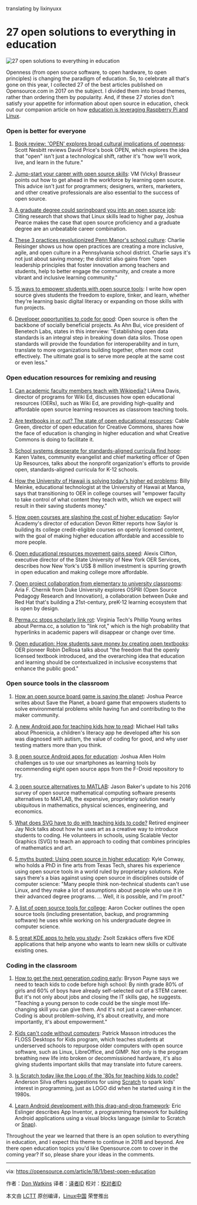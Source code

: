 translating by lixinyuxx

27 open solutions to everything in education
======
![27 open solutions to everything in education](https://opensource.com/sites/default/files/styles/image-full-size/public/lead-images/EDU_OpenEducationResources_520x292_cm.png?itok=9y4FGgRo)

Openness (from open source software, to open hardware, to open principles) is changing the paradigm of education. So, to celebrate all that's gone on this year, I collected 27 of the best articles published on Opensource.com in 2017 on the subject. I divided them into broad themes, rather than ordering them by popularity. And, if these 27 stories don't satisfy your appetite for information about open source in education, check out our companion article on how [education is leveraging Raspberry Pi and Linux][30].

### Open is better for everyone

1.  [Book review: 'OPEN' explores broad cultural implications of openness][1]: Scott Nesbitt reviews David Price's book OPEN, which explores the idea that "open" isn't just a technological shift, rather it's "how we'll work, live, and learn in the future." 

2.  [Jump-start your career with open source skills][2]: VM (Vicky) Brasseur points out how to get ahead in the workforce by learning open source. This advice isn't just for programmers; designers, writers, marketers, and other creative professionals are also essential to the success of open source.

3.  [A graduate degree could springboard you into an open source job][3]: Citing research that shows that Linux skills lead to higher pay, Joshua Pearce makes the case that open source proficiency and a graduate degree are an unbeatable career combination.

4.  [These 3 practices revolutionized Penn Manor's school culture][4]: Charlie Reisinger shows us how open practices are creating a more inclusive, agile, and open culture in a Pennsylvania school district. Charlie says it's not just about saving money; the district also gains from "open leadership principles that foster innovation among teachers and students, help to better engage the community, and create a more vibrant and inclusive learning community."

5.  [15 ways to empower students with open source tools][5]: I write how open source gives students the freedom to explore, tinker, and learn, whether they're learning basic digital literacy or expanding on those skills with fun projects.

6.  [Developer opportunities to code for good][6]: Open source is often the backbone of socially beneficial projects. As Ahn Bui, vice president of Benetech Labs, states in this interview: "Establishing open data standards is an integral step in breaking down data silos. Those open standards will provide the foundation for interoperability and in turn, translate to more organizations building together, often more cost effectively. The ultimate goal is to serve more people at the same cost or even less."

### Open education resources for remixing and reusing

1.  [Can academic faculty members teach with Wikipedia?][7] LiAnna Davis, director of programs for Wiki Ed, discusses how open educational resources (OERs), such as Wiki Ed, are providing high-quality and affordable open source learning resources as classroom teaching tools.

2.  [Are textbooks in or out? The state of open educational resources][8]: Cable Green, director of open education for Creative Commons, shares how the face of education is changing in higher education and what Creative Commons is doing to facilitate it.

3.  [School systems desperate for standards-aligned curricula find hope][9]: Karen Vaites, community evangelist and chief marketing officer of Open Up Resources, talks about the nonprofit organization's efforts to provide open, standards-aligned curricula for K-12 schools.

4.  [How the University of Hawaii is solving today's higher ed problems][10]: Billy Meinke, educational technologist at the University of Hawaii at Manoa, says that transitioning to OER in college courses will "empower faculty to take control of what content they teach with, which we expect will result in their saving students money."

5.  [How open courses are slashing the cost of higher education][11]: Saylor Academy's director of education Devon Ritter reports how Saylor is building its college credit-eligible courses on openly licensed content, with the goal of making higher education affordable and accessible to more people.

6.  [Open educational resources movement gains speed][12]: Alexis Clifton, executive director of the State University of New York OER Services, describes how New York's US$ 8 million investment is spurring growth in open education and making college more affordable.

7.  [Open project collaboration from elementary to university classrooms][13]: Aria F. Chernik from Duke University explores OSPRI (Open Source Pedagogy Research and Innovation), a collaboration between Duke and Red Hat that's building a 21st-century, preK-12 learning ecosystem that is open by design.

8.  [Perma.cc stops scholarly link rot][14]: Virginia Tech's Phillip Young writes about Perma.cc, a solution to "link rot," which is the high probability that hyperlinks in academic papers will disappear or change over time.

9.  [Open education: How students save money by creating open textbooks][15]: OER pioneer Robin DeRosa talks about "the freedom that the openly licensed textbook introduced, and the overarching idea that education and learning should be contextualized in inclusive ecosystems that enhance the public good."

### Open source tools in the classroom

1.  [How an open source board game is saving the planet][16]: Joshua Pearce writes about Save the Planet, a board game that empowers students to solve environmental problems while having fun and contributing to the maker community.

2.  [A new Android app for teaching kids how to read][17]: Michael Hall talks about Phoenicia, a children's literacy app he developed after his son was diagnosed with autism, the value of coding for good, and why user testing matters more than you think.

3.  [8 open source Android apps for education][18]: Joshua Allen Holm challenges us to use our smartphones as learning tools by recommending eight open source apps from the F-Droid repository to try.

4.  [3 open source alternatives to MATLAB][19]: Jason Baker's update to his 2016 survey of open source mathematical computing software presents alternatives to MATLAB, the expensive, proprietary solution nearly ubiquitous in mathematics, physical sciences, engineering, and economics.

5.  [What does SVG have to do with teaching kids to code?][20] Retired engineer Jay Nick talks about how he uses art as a creative way to introduce students to coding. He volunteers in schools, using Scalable Vector Graphics (SVG) to teach an approach to coding that combines principles of mathematics and art.

6.  [5 myths busted: Using open source in higher education][21]: Kyle Conway, who holds a PhD in fine arts from Texas Tech, shares his experience using open source tools in a world ruled by proprietary solutions. Kyle says there's a bias against using open source in disciplines outside of computer science: "Many people think non-technical students can't use Linux, and they make a lot of assumptions about people who use it in their advanced degree programs. … Well, it is possible, and I'm proof."

7.  [A list of open source tools for college][22]: Aaron Cocker outlines the open source tools (including presentation, backup, and programming software) he uses while working on his undergraduate degree in computer science.

8.  [5 great KDE apps to help you study][23]: Zsolt Szakács offers five KDE applications that help anyone who wants to learn new skills or cultivate existing ones.

### Coding in the classroom

1.  [How to get the next generation coding early][24]: Bryson Payne says we need to teach kids to code before high school: By ninth grade 80% of girls and 60% of boys have already self-selected out of a STEM career. But it's not only about jobs and closing the IT skills gap, he suggests. "Teaching a young person to code could be the single most life-changing skill you can give them. And it's not just a career-enhancer. Coding is about problem-solving, it's about creativity, and more importantly, it's about empowerment."

2.  [Kids can't code without computers][25]: Patrick Masson introduces the FLOSS Desktops for Kids program, which teaches students at underserved schools to repurpose older computers with open source software, such as Linux, LibreOffice, and GIMP. Not only is the program breathing new life into broken or decommissioned hardware, it's also giving students important skills that may translate into future careers.

3.  [Is Scratch today like the Logo of the '80s for teaching kids to code?][26] Anderson Silva offers suggestions for using [Scratch][27] to spark kids' interest in programming, just as LOGO did when he started using it in the 1980s.

4.  [Learn Android development with this drag-and-drop framework][28]: Eric Eslinger describes App Inventor, a programming framework for building Android applications using a visual blocks language (similar to Scratch or [Snap][29]).

Throughout the year we learned that there is an open solution to everything in education, and I expect this theme to continue in 2018 and beyond. Are there open education topics you'd like Opensource.com to cover in the coming year? If so, please share your ideas in the comments.

--------------------------------------------------------------------------------

via: https://opensource.com/article/18/1/best-open-education

作者：[Don Watkins][a]
译者：[译者ID](https://github.com/译者ID)
校对：[校对者ID](https://github.com/校对者ID)

本文由 [LCTT](https://github.com/LCTT/TranslateProject) 原创编译，[Linux中国](https://linux.cn/) 荣誉推出

[a]:https://opensource.com/users/don-watkins
[1]:https://opensource.com/article/17/7/book-review-open
[2]:https://opensource.com/article/17/8/jump-start-your-career
[3]:https://opensource.com/article/17/1/grad-school-open-source-academic-lab
[4]:https://opensource.com/article/17/7/open-school-leadership
[5]:https://opensource.com/article/17/7/empower-students-open-source-tools
[6]:https://opensource.com/article/17/3/interview-anh-bui-benetech-labs
[7]:https://opensource.com/article/17/1/Wiki-Education-Foundation
[8]:https://opensource.com/article/17/2/future-textbooks-cable-green-creative-commons
[9]:https://opensource.com/article/17/1/open-up-resources
[10]:https://opensource.com/article/17/2/interview-education-billy-meinke
[11]:https://opensource.com/article/17/7/college-alternatives
[12]:https://opensource.com/article/17/10/open-educational-resources-alexis-clifton
[13]:https://opensource.com/article/17/3/education-should-be-open-design
[14]:https://opensource.com/article/17/9/stop-link-rot-permacc
[15]:https://opensource.com/article/17/11/creating-open-textbooks
[16]:https://opensource.com/article/17/7/save-planet-board-game
[17]:https://opensource.com/article/17/4/phoenicia-education-software
[18]:https://opensource.com/article/17/8/8-open-source-android-apps-education
[19]:https://opensource.com/alternatives/matlab
[20]:https://opensource.com/article/17/5/coding-scalable-vector-graphics-make-steam
[21]:https://opensource.com/article/17/5/how-linux-higher-education
[22]:https://opensource.com/article/17/6/open-source-tools-university-student
[23]:https://opensource.com/article/17/6/kde-education-software
[24]:https://opensource.com/article/17/8/teach-kid-code-change-life
[25]:https://opensource.com/article/17/9/floss-desktops-kids
[26]:https://opensource.com/article/17/3/logo-scratch-teach-programming-kids
[27]:https://scratch.mit.edu/
[28]:https://opensource.com/article/17/8/app-inventor-android-app-development
[29]:http://snap.berkeley.edu/
[30]:https://opensource.com/article/17/12/best-opensourcecom-linux-and-raspberry-pi-education
